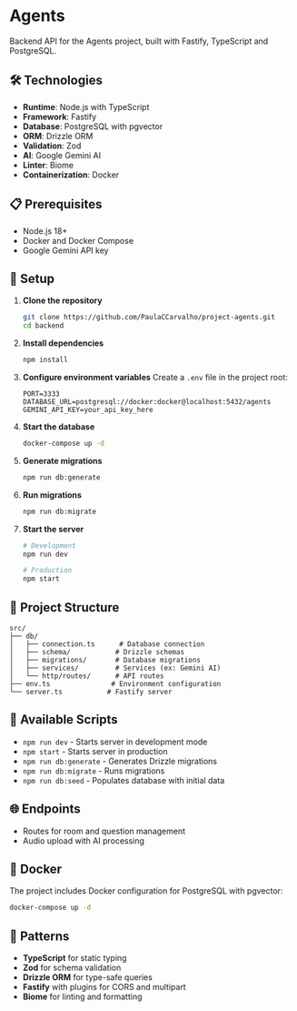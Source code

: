 # Agents

Backend API for the Agents project, built with Fastify, TypeScript and PostgreSQL.

## 🛠️ Technologies

- **Runtime**: Node.js with TypeScript
- **Framework**: Fastify
- **Database**: PostgreSQL with pgvector
- **ORM**: Drizzle ORM
- **Validation**: Zod
- **AI**: Google Gemini AI
- **Linter**: Biome
- **Containerization**: Docker

## 📋 Prerequisites

- Node.js 18+
- Docker and Docker Compose
- Google Gemini API key

## 🚀 Setup

1. **Clone the repository**
   ```bash
   git clone https://github.com/PaulaCCarvalho/project-agents.git
   cd backend
   ```

2. **Install dependencies**
   ```bash
   npm install
   ```

3. **Configure environment variables**
   Create a `.env` file in the project root:
   ```env
   PORT=3333
   DATABASE_URL=postgresql://docker:docker@localhost:5432/agents
   GEMINI_API_KEY=your_api_key_here
   ```

4. **Start the database**
   ```bash
   docker-compose up -d
   ```

5. **Generate migrations**
   ```bash
   npm run db:generate
   ```

6. **Run migrations**
   ```bash
   npm run db:migrate
   ```

7. **Start the server**
   ```bash
   # Development
   npm run dev
   
   # Production
   npm start
   ```

## 📁 Project Structure

```
src/
├── db/
│   ├── connection.ts      # Database connection
│   ├── schema/           # Drizzle schemas
│   ├── migrations/       # Database migrations
│   ├── services/         # Services (ex: Gemini AI)
│   └── http/routes/      # API routes
├── env.ts               # Environment configuration
└── server.ts           # Fastify server
```

## 🔧 Available Scripts

- `npm run dev` - Starts server in development mode
- `npm start` - Starts server in production
- `npm run db:generate` - Generates Drizzle migrations
- `npm run db:migrate` - Runs migrations
- `npm run db:seed` - Populates database with initial data

## 🌐 Endpoints

- Routes for room and question management
- Audio upload with AI processing

## 🐳 Docker

The project includes Docker configuration for PostgreSQL with pgvector:

```bash
docker-compose up -d
```

## 📝 Patterns

- **TypeScript** for static typing
- **Zod** for schema validation
- **Drizzle ORM** for type-safe queries
- **Fastify** with plugins for CORS and multipart
- **Biome** for linting and formatting 